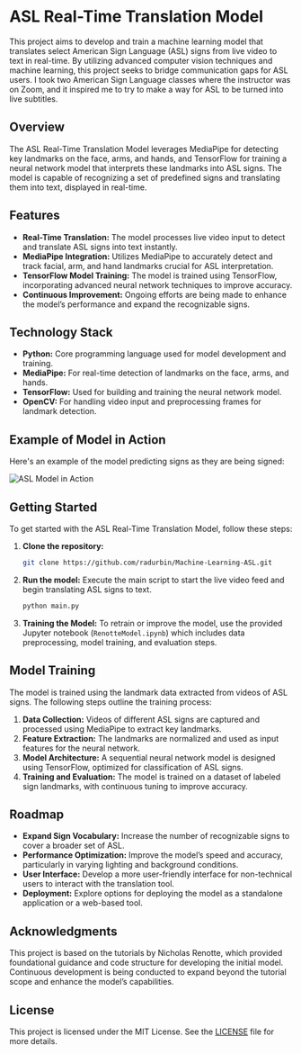# ASL Real-Time Translation Model

This project aims to develop and train a machine learning model that translates select American Sign Language (ASL) signs from live video to text in real-time. By utilizing advanced computer vision techniques and machine learning, this project seeks to bridge communication gaps for ASL users. I took two American Sign Language classes where the instructor was on Zoom, and it inspired me to try to make a way for ASL to be turned into live subtitles.

## Overview

The ASL Real-Time Translation Model leverages MediaPipe for detecting key landmarks on the face, arms, and hands, and TensorFlow for training a neural network model that interprets these landmarks into ASL signs. The model is capable of recognizing a set of predefined signs and translating them into text, displayed in real-time.

## Features

- **Real-Time Translation:** The model processes live video input to detect and translate ASL signs into text instantly.
- **MediaPipe Integration:** Utilizes MediaPipe to accurately detect and track facial, arm, and hand landmarks crucial for ASL interpretation.
- **TensorFlow Model Training:** The model is trained using TensorFlow, incorporating advanced neural network techniques to improve accuracy.
- **Continuous Improvement:** Ongoing efforts are being made to enhance the model’s performance and expand the recognizable signs.

## Technology Stack

- **Python:** Core programming language used for model development and training.
- **MediaPipe:** For real-time detection of landmarks on the face, arms, and hands.
- **TensorFlow:** Used for building and training the neural network model.
- **OpenCV:** For handling video input and preprocessing frames for landmark detection.

## Example of Model in Action

Here's an example of the model predicting signs as they are being signed:

![ASL Model in Action](testImage.png)


## Getting Started

To get started with the ASL Real-Time Translation Model, follow these steps:

1. **Clone the repository:**
    ```bash
    git clone https://github.com/radurbin/Machine-Learning-ASL.git
    ```
2. **Run the model:**
    Execute the main script to start the live video feed and begin translating ASL signs to text.
    ```bash
    python main.py
    ```
3. **Training the Model:**
    To retrain or improve the model, use the provided Jupyter notebook (`RenotteModel.ipynb`) which includes data preprocessing, model training, and evaluation steps.

## Model Training

The model is trained using the landmark data extracted from videos of ASL signs. The following steps outline the training process:

1. **Data Collection:** Videos of different ASL signs are captured and processed using MediaPipe to extract key landmarks.
2. **Feature Extraction:** The landmarks are normalized and used as input features for the neural network.
3. **Model Architecture:** A sequential neural network model is designed using TensorFlow, optimized for classification of ASL signs.
4. **Training and Evaluation:** The model is trained on a dataset of labeled sign landmarks, with continuous tuning to improve accuracy.

## Roadmap

- **Expand Sign Vocabulary:** Increase the number of recognizable signs to cover a broader set of ASL.
- **Performance Optimization:** Improve the model’s speed and accuracy, particularly in varying lighting and background conditions.
- **User Interface:** Develop a more user-friendly interface for non-technical users to interact with the translation tool.
- **Deployment:** Explore options for deploying the model as a standalone application or a web-based tool.

## Acknowledgments

This project is based on the tutorials by Nicholas Renotte, which provided foundational guidance and code structure for developing the initial model. Continuous development is being conducted to expand beyond the tutorial scope and enhance the model’s capabilities.

## License

This project is licensed under the MIT License. See the [LICENSE](LICENSE) file for more details.
